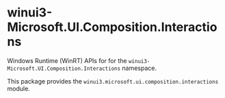 <!-- warning: Please don't edit this file. It was automatically generated. -->

# winui3-Microsoft.UI.Composition.Interactions

Windows Runtime (WinRT) APIs for for the `winui3-Microsoft.UI.Composition.Interactions` namespace.

This package provides the `winui3.microsoft.ui.composition.interactions` module.

